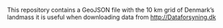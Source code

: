 This repository contains a GeoJSON file with the 10 km grid of Denmark’s landmass it is useful when downloading data from [http://Dataforsyning.dk
](https://dataforsyningen.dk/)
